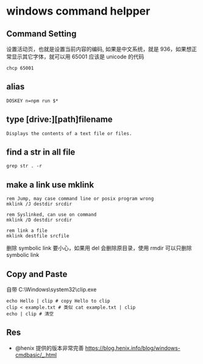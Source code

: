 # windows command helpper

## Command Setting
设置活动页，也就是设置当前内容的编码, 如果是中文系统，就是 936，如果想正常显示其它字体，就可以用 65001 应该是 unicode 的代码
```
chcp 65001
```

## alias
```
DOSKEY n=npm run $*
```

## type [drive:][path]filename
```
Displays the contents of a text file or files.
```

## find a str in all file
```
grep str . -r
```

## make a link use mklink
```
rem Jump, may case command line or posix program wrong
mklink /J destdir srcdir

rem Syslinked, can use on command
mklink /D destdir srcdir

rem link a file
mklink destfile srcfile
```
删除 symbolic link  要小心，如果用 del 会删除原目录，使用 rmdir 可以只删除 symbolic link

## Copy and Paste
自带 C:\Windows\system32\clip.exe
```
echo Hello | clip # copy Hello to clip
clip < example.txt # 类似 cat example.txt | clip
echo | clip # 清空
```


## Res
- @henix 提供的版本非常完善 https://blog.henix.info/blog/windows-cmdbasic/_.html
